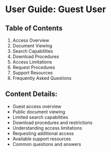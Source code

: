 # User Guide: Guest User

## Table of Contents
1. Access Overview
2. Document Viewing
3. Search Capabilities
4. Download Procedures
5. Access Limitations
6. Request Procedures
7. Support Resources
8. Frequently Asked Questions

## Content Details:
- Guest access overview
- Public document viewing
- Limited search capabilities
- Download procedures and restrictions
- Understanding access limitations
- Requesting additional access
- Available support resources
- Common questions and answers
